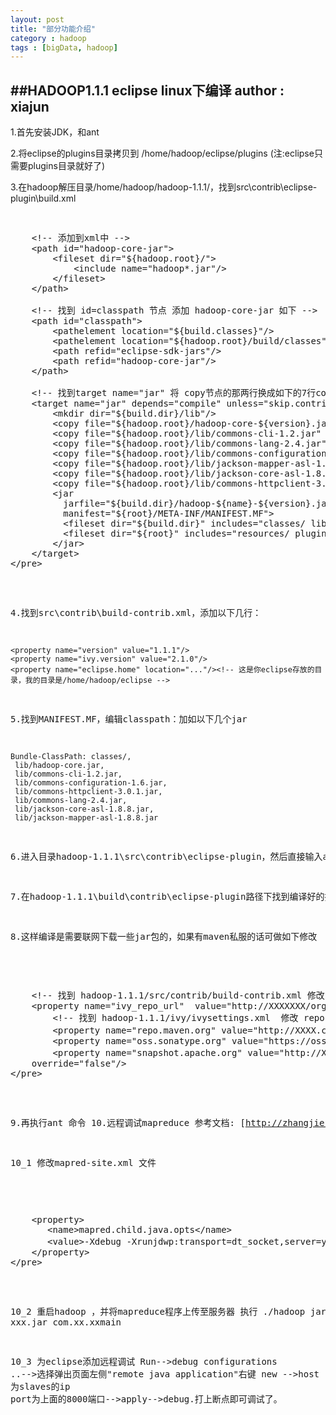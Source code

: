```yaml
---
layout: post
title: "部分功能介绍"
category : hadoop
tags : [bigData, hadoop]
---
```

##HADOOP1.1.1 eclipse linux下编译
**author : xiajun**
-
1.首先安装JDK，和ant

2.将eclipse的plugins目录拷贝到 /home/hadoop/eclipse/plugins (注:eclipse只需要plugins目录就好了)

3.在hadoop解压目录/home/hadoop/hadoop-1.1.1/，找到src\contrib\eclipse-plugin\build.xml
<pre><xmp>
	<!-- 添加到xml中 -->
	<path id="hadoop-core-jar">              
		<fileset dir="${hadoop.root}/">              
			<include name="hadoop*.jar"/>              
		</fileset>              
	</path>

	<!-- 找到 id=classpath 节点 添加 hadoop-core-jar 如下 -->
	<path id="classpath">              
	    <pathelement location="${build.classes}"/>              
	    <pathelement location="${hadoop.root}/build/classes"/>              
	    <path refid="eclipse-sdk-jars"/>              
	    <path refid="hadoop-core-jar"/>              
	</path>

	<!-- 找到target name="jar" 将 copy节点的那两行换成如下的7行copy节点 其它不用动  -->
	<target name="jar" depends="compile" unless="skip.contrib">            
	    <mkdir dir="${build.dir}/lib"/>            
	    <copy file="${hadoop.root}/hadoop-core-${version}.jar" tofile="${build.dir}/lib/hadoop-core.jar" verbose="true"/>              
	    <copy file="${hadoop.root}/lib/commons-cli-1.2.jar"  todir="${build.dir}/lib" verbose="true"/>              
	    <copy file="${hadoop.root}/lib/commons-lang-2.4.jar"  todir="${build.dir}/lib" verbose="true"/>              
	    <copy file="${hadoop.root}/lib/commons-configuration-1.6.jar"  todir="${build.dir}/lib" verbose="true"/>              
	    <copy file="${hadoop.root}/lib/jackson-mapper-asl-1.8.8.jar"  todir="${build.dir}/lib" verbose="true"/>              
	    <copy file="${hadoop.root}/lib/jackson-core-asl-1.8.8.jar"  todir="${build.dir}/lib" verbose="true"/>              
	    <copy file="${hadoop.root}/lib/commons-httpclient-3.0.1.jar"  todir="${build.dir}/lib" verbose="true"/>             
	    <jar
	      jarfile="${build.dir}/hadoop-${name}-${version}.jar"
	      manifest="${root}/META-INF/MANIFEST.MF">            
	      <fileset dir="${build.dir}" includes="classes/ lib/"/>            
	      <fileset dir="${root}" includes="resources/ plugin.xml"/>            
	    </jar>            
	</target>
</pre></xmp>
4.找到src\contrib\build-contrib.xml，添加以下几行：

	<property name="version" value="1.1.1"/>           
	<property name="ivy.version" value="2.1.0"/>           
	<property name="eclipse.home" location="..."/><!-- 这是你eclipse存放的目录，我的目录是/home/hadoop/eclipse -->

5.找到MANIFEST.MF，编辑classpath：加如以下几个jar

	Bundle-ClassPath: classes/,           
	 lib/hadoop-core.jar,           
	 lib/commons-cli-1.2.jar,           
	 lib/commons-configuration-1.6.jar,           
	 lib/commons-httpclient-3.0.1.jar,           
	 lib/commons-lang-2.4.jar,           
	 lib/jackson-core-asl-1.8.8.jar,           
	 lib/jackson-mapper-asl-1.8.8.jar
6.进入目录hadoop-1.1.1\src\contrib\eclipse-plugin，然后直接输入ant回车编译

7.在hadoop-1.1.1\build\contrib\eclipse-plugin路径下找到编译好的插件。

8.这样编译是需要联网下载一些jar包的，如果有maven私服的话可做如下修改
<pre><xmp>
	<!-- 找到 hadoop-1.1.1/src/contrib/build-contrib.xml 修改ivy_repo_url节点 -->
    <property name="ivy_repo_url"  value="http://XXXXXXX/org/apache/ivy/ivy/2.1.0/ivy-2.1.0.jar" />     
        <!-- 找到 hadoop-1.1.1/ivy/ivysettings.xml  修改 repo.maven.org节点 -->
        <property name="repo.maven.org" value="http://XXXX.com"     <!-- 私服的地址 -->  override="false"/>     
        <property name="oss.sonatype.org" value="https://oss.sonatype.org/content/groups/public/" override="false"/>     
        <property name="snapshot.apache.org" value="http://XXX.com"     <!-- 私服的地址 -->
    override="false"/>
</pre></xmp>

9.再执行ant 命令
10.远程调试mapreduce
参考文档: [http://zhangjie.me/eclipse-debug-hadoop/](http://zhangjie.me/eclipse-debug-hadoop/)

10_1 修改mapred-site.xml 文件
<pre><xmp>
	<property> 
       <name>mapred.child.java.opts</name> 
       <value>-Xdebug -Xrunjdwp:transport=dt_socket,server=y,suspend=y,address=8000</value><!-- suspend 当有多个map或者reduce时必须为y -->
    </property>
</pre></xmp>
10_2 重启hadoop ，并将mapreduce程序上传至服务器 执行 ./hadoop jar xxx.jar com.xx.xxmain

10_3 为eclipse添加远程调试 Run-->debug configurations ..-->选择弹出页面左侧"remote java application"右键 new -->host 为slaves的ip port为上面的8000端口-->apply-->debug.打上断点即可调试了。